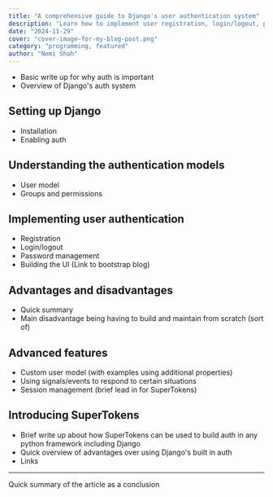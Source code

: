```yaml
---
title: "A comprehensive guide to Django's user authentication system"
description: "Learn how to implement user registration, login/logout, permissions etc using Django's built-in user authentication system."
date: "2024-11-29"
cover: "cover-image-for-my-blog-post.png"
category: "programming, featured"
author: "Nemi Shah"
---
```


- Basic write up for why auth is important
- Overview of Django's auth system

## Setting up Django
- Installation
- Enabling auth

## Understanding the authentication models
- User model
- Groups and permissions

## Implementing user authentication
- Registration
- Login/logout
- Password management
- Building the UI (Link to bootstrap blog)

## Advantages and disadvantages
- Quick summary 
- Main disadvantage being having to build and maintain from scratch (sort of)

## Advanced features
- Custom user model (with examples using additional properties)
- Using signals/events to respond to certain situations
- Session management (brief lead in for SuperTokens)

## Introducing SuperTokens
- Brief write up about how SuperTokens can be used to build auth in any python framework including Django
- Quick overview of advantages over using Django's built in auth 
- Links

---

Quick summary of the article as a conclusion